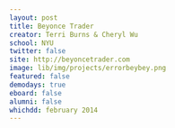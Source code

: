 ```yaml
---
layout: post
title: Beyonce Trader
creator: Terri Burns & Cheryl Wu
school: NYU
twitter: false
site: http://beyoncetrader.com
image: lib/img/projects/errorbeybey.png
featured: false
demodays: true
eboard: false
alumni: false
whichdd: february 2014
---
```

